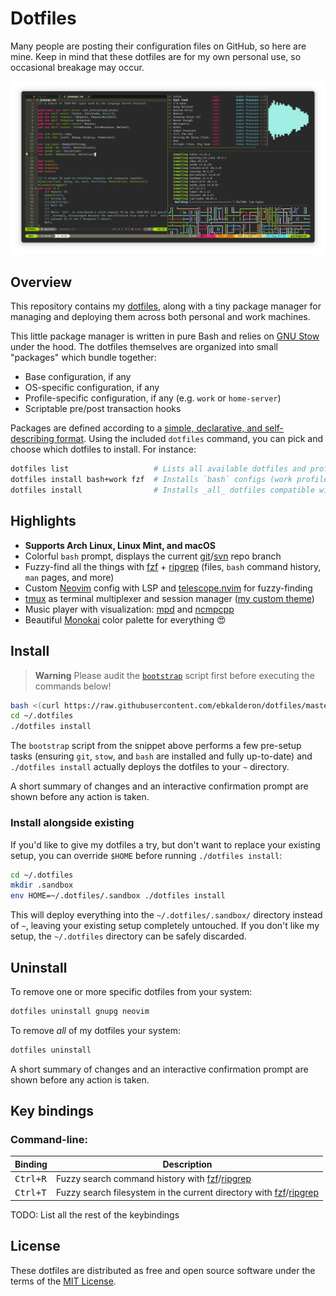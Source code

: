 # Dotfiles

Many people are posting their configuration files on GitHub, so here are mine.
Keep in mind that these dotfiles are for my own personal use, so occasional
breakage may occur.

![Screenshot of terminal in active use](./screenshot.png)

## Overview

This repository contains my [dotfiles](https://dotfiles.github.io/), along with
a tiny package manager for managing and deploying them across both personal and
work machines.

This little package manager is written in pure Bash and relies on [GNU Stow]
under the hood. The dotfiles themselves are organized into small "packages"
which bundle together:

* Base configuration, if any
* OS-specific configuration, if any
* Profile-specific configuration, if any (e.g. `work` or `home-server`)
* Scriptable pre/post transaction hooks

Packages are defined according to a [simple, declarative, and self-describing
format][pkgdocs]. Using the included `dotfiles` command, you can pick and
choose which dotfiles to install. For instance:

```bash
dotfiles list                   # Lists all available dotfiles and profiles
dotfiles install bash+work fzf  # Installs `bash` configs (work profile) and `fzf` configs
dotfiles install                # Installs _all_ dotfiles compatible with your OS
```

[GNU Stow]: https://www.gnu.org/software/stow/
[pkgdocs]: ./PACKAGES.md

## Highlights

* **Supports Arch Linux, Linux Mint, and macOS**
* Colorful `bash` prompt, displays the current [git]/[svn] repo branch
* Fuzzy-find all the things with [fzf] + [ripgrep] (files, `bash` command history, `man` pages, and more)
* Custom [Neovim] config with LSP and [telescope.nvim] for fuzzy-finding
* [tmux] as terminal multiplexer and session manager ([my custom theme])
* Music player with visualization: [mpd] and [ncmpcpp]
* Beautiful [Monokai] color palette for everything :heart_eyes:

[git]: https://git-scm.com/
[svn]: https://subversion.apache.org/ 
[fzf]: https://github.com/junegunn/fzf
[ripgrep]: https://github.com/BurntSushi/ripgrep
[Neovim]: https://neovim.io/
[telescope.nvim]: https://github.com/nvim-telescope/telescope.nvim
[tmux]: https://github.com/tmux/tmux
[my custom theme]: https://github.com/ebkalderon/tmux-monokai-classic
[mpd]: https://www.musicpd.org/
[ncmpcpp]: https://github.com/ncmpcpp/ncmpcpp
[Monokai]: https://monokai.nl/

## Install

> **Warning** Please audit the [`bootstrap`](./bootstrap) script first before
> executing the commands below!

```sh
bash <(curl https://raw.githubusercontent.com/ebkalderon/dotfiles/master/bootstrap -sSf)
cd ~/.dotfiles
./dotfiles install
```

The `bootstrap` script from the snippet above performs a few pre-setup tasks
(ensuring `git`, `stow`, and `bash` are installed and fully up-to-date) and
`./dotfiles install` actually deploys the dotfiles to your `~` directory.

A short summary of changes and an interactive confirmation prompt are shown
before any action is taken.

### Install alongside existing

If you'd like to give my dotfiles a try, but don't want to replace your
existing setup, you can override `$HOME` before running `./dotfiles install`:

```sh
cd ~/.dotfiles
mkdir .sandbox
env HOME=~/.dotfiles/.sandbox ./dotfiles install
```

This will deploy everything into the `~/.dotfiles/.sandbox/` directory instead
of `~`, leaving your existing setup completely untouched. If you don't like my
setup, the `~/.dotfiles` directory can be safely discarded.

## Uninstall

To remove one or more specific dotfiles from your system:

```sh
dotfiles uninstall gnupg neovim
```

To remove _all_ of my dotfiles your system:

```sh
dotfiles uninstall
```

A short summary of changes and an interactive confirmation prompt are shown
before any action is taken.

## Key bindings

### Command-line:

Binding           | Description
------------------|----------------------------------------------------------------------
<kbd>Ctrl+R</kbd> | Fuzzy search command history with [fzf]/[ripgrep]
<kbd>Ctrl+T</kbd> | Fuzzy search filesystem in the current directory with [fzf]/[ripgrep]

TODO: List all the rest of the keybindings

## License

These dotfiles are distributed as free and open source software under the terms
of the [MIT License](./LICENSE).
